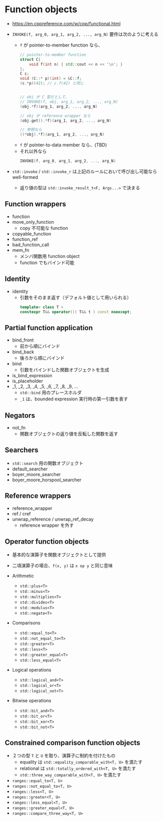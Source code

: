 # Function objects
- <https://en.cppreference.com/w/cpp/functional.html>

- `INVOKE(f, arg_0, arg_1, arg_2, ..., arg_N)` 要件は次のように考える
  - `f` が pointer-to-member function なら、
    ```C++
    // pointer-to-member function
    struct C{
        void f(int n) { std::cout << n << '\n'; }
    };
    C c;
    void (C::* p)(int) = &C::f;
    (c.*p)(42); // c.f(42) と同じ


    // obj が C 型だとして、
    // INVOKE(f, obj, arg_1, arg_2, ..., arg_N)
    (obj.*f)(arg_1, arg_2, ..., arg_N)

    // obj が reference wrapper なら
    (obj.get().*f)(arg_1, arg_2, ..., arg_N)

    // 参照なら
    ((*obj).*f)(arg_1, arg_2, ..., arg_N)
    ```
  - `f` が pointer-to-data member なら、(TBD)
  - それ以外なら
    ```C++
    INVOKE(f, arg_0, arg_1, arg_2, ..., arg_N)
    ```

- `std::invoke` / `std::invoke_r` は上記のルールにおいて呼び出し可能なら well-formed
  - 返り値の型は `std::invoke_result_t<F, Args...>` で決まる


## Function wrappers
- function
- move_only_function
  - copy 不可能な function
- copyable_function
- function_ref
- bad_function_call
- mem_fn
  - メンバ関数用 function object
  - function でもバインド可能


## Identity
- identity
  - 引数をそのまま返す（デフォルト値として用いられる）
    ```C++
    template< class T >
    constexpr T&& operator()( T&& t ) const noexcept;
    ```


## Partial function application
- bind_front
  - 前から順にバインド
- bind_back
  - 後ろから順にバインド
- bind
  - 引数をバインドした関数オブジェクトを生成
- is_bind_expression
- is_placeholder
- _1, _2, _3, _4, _5, _6, _7, _8, _9, ... <!--markdownlint-disable-line MD037-->
  - `std::bind` 用のプレースホルダ
  - `_1` は、bounded expression 実行時の第一引数を表す


## Negators
- not_fn
  - 関数オブジェクトの返り値を反転した関数を返す


## Searchers
- `std::search` 用の関数オブジェクト
- default_searcher
- boyer_moore_searcher
- boyer_moore_horspool_searcher


## Reference wrappers
- reference_wrapper
- ref / cref
- unwrap_reference / unwrap_ref_decay
  - reference wrapper を外す


## Operator function objects
- 基本的な演算子を関数オブジェクトとして提供
- 二項演算子の場合、`f(x, y)` は `x op y` と同じ意味

- Arithmetic
  - `std::plus<T>`
  - `std::minus<T>`
  - `std::multiplies<T>`
  - `std::divides<T>`
  - `std::modulus<T>`
  - `std::negate<T>`
- Comparisons
  - `std::equal_to<T>`
  - `std::not_equal_to<T>`
  - `std::greater<T>`
  - `std::less<T>`
  - `std::greater_equal<T>`
  - `std::less_equal<T>`
- Logical operations
  - `std::logical_and<T>`
  - `std::logical_or<T>`
  - `std::logical_not<T>`
- Bitwise operations
  - `std::bit_and<T>`
  - `std::bit_or<T>`
  - `std::bit_xor<T>`
  - `std::bit_not<T>`


## Constrained comparison function objects
- ２つの型 `T` と `U` を取り、演算子に制約を付けたもの
  - equality は `std::equality_comparable_with<T, U>` を満たす
  - relational は `std::totally_ordered_with<T, U>` を満たす
  - `std::three_way_comparable_with<T, U>` を満たす
- `ranges::equal_to<T, U>`
- `ranges::not_equal_to<T, U>`
- `ranges::less<T, U>`
- `ranges::greater<T, U>`
- `ranges::less_equal<T, U>`
- `ranges::greater_equal<T, U>`
- `ranges::compare_three_way<T, U>`
